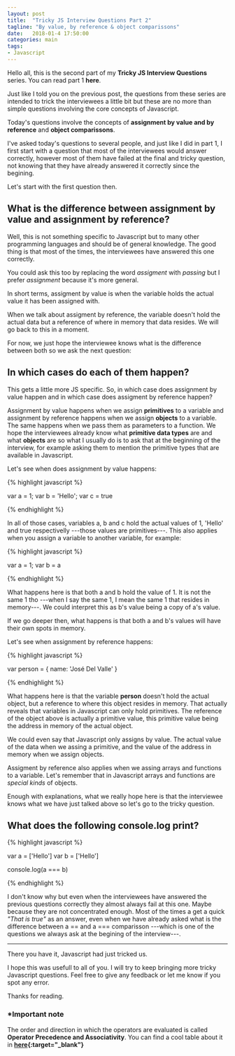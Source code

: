```yaml
---
layout: post
title:  "Tricky JS Interview Questions Part 2"
tagline: "By value, by reference & object comparissons"
date:   2018-01-4 17:50:00
categories: main
tags:
- Javascript
---
```


Hello all, this is the second part of my **Tricky JS Interview Questions** series.
You can read part 1 **here**. 

Just like I told you on the previous post, the questions from these series are intended to trick the interviewees a little bit but these are no more than simple questions involving the core concepts of Javascript. 

Today's questions involve the concepts of **assignment by value and by reference** and **object comparissons**.

I've asked today's questions to several people, and just like I did in part 1, I first start with a question that most of the interviewees would answer correctly, however most of them have failed at the final and tricky question, not knowing that they have already answered it correctly since the begining. 

Let's start with the first question then.

## What is the difference between assignment by value and assignment by reference? 

Well, this is not something specific to Javascript but to many other programming languages and should be of general knowledge. The good thing is that most of the times, the interviewees have answered this one correctly.

You could ask this too by replacing the word *assigment* with *passing* but I prefer *assignment* because it's more general. 

In short terms, assigment by value is when the variable holds the actual value it has been assigned with. 

When we talk about assigment by reference, the variable doesn't hold the actual data but a reference of where in memory that data resides. We will go back to this in a moment. 

For now, we just hope the interviewee knows what is the difference between both so we ask the next question:

## In which cases do each of them happen?  

This gets a little more JS specific. So, in which case does assignment by value happen and in which case does assigment by reference happen? 

Assignment by value happens when we assign **primitives** to a variable and assignment by reference happens when we assign **objects** to a variable. The same happens when we pass them as parameters to a function. We hope the interviewees already know what **primitive data types** are and what **objects** are so what I usually do is to ask that at the beginning of the interview, for example asking them to mention the primitive types that are available in Javascript.

Let's see when does assignment by value happens:

{% highlight javascript %}

var a = 1;
var b = 'Hello';
var c = true

{% endhighlight %}

In all of those cases, variables a, b and c hold the actual values of 1, 'Hello' and true respectivelly ---those values are primitives---. 
This also applies when you assign a variable to another variable, for example:

{% highlight javascript %}

var a = 1;
var b = a

{% endhighlight %}

What happens here is that both a and b hold the value of 1. It is not the same 1 tho ---when I say the same 1, I mean the same 1 that resides in memory---. We could interpret this as b's value being a copy of a's value. 

If we go deeper then, what happens is that both a and b's values will have their own spots in memory. 

Let's see when assignment by reference happens:

{% highlight javascript %}

var person = { name: 'José Del Valle' }

{% endhighlight %}

What happens here is that the variable **person** doesn't hold the actual object, but a reference to where this object resides in memory. That actually reveals that variables in Javascript can only hold primitives. The reference of the object above is actually a primitive value, this primitive value being the address in memory of the actual object. 

We could even say that Javascript only assigns by value. The actual value of the data when we assing a primitive, and the value of the address in memory when we assign objects. 

Assigment by reference also applies when we assing arrays and functions to a variable. Let's remember that in Javascript arrays and functions are *special kinds* of objects. 

Enough with explanations, what we really hope here is that the interviewee knows what we have just talked above so let's go to the tricky question. 

## What does the following console.log print?

{% highlight javascript %}

var a = ['Hello']
var b = ['Hello']

console.log(a === b)

{% endhighlight %}

I don't know why but even when the interviewees have answered the previous questions correctly they almost always fail at this one. Maybe because they are not concentrated enough. Most of the times a get a quick *"That is true"* as an answer, even when we have already asked what is the difference between a == and a === comparisson ---which is one of the questions we always ask at the begining of the interview---. 


----------------------

There you have it, Javascript had just tricked us. 

I hope this was usefull to all of you. I will try to keep bringing more tricky Javascript questions.
Feel free to give any feedback or let me know if you spot any error.

Thanks for reading.

### *Important note

The order and direction in which the operators are evaluated is called **Operator Precedence and Associativity**. You can find a cool table about it in **[here][operatorsTabe]{:target="_blank"}**

[operatorsTabe]: https://developer.mozilla.org/en-US/docs/Web/JavaScript/Reference/Operators/Operator_Precedence